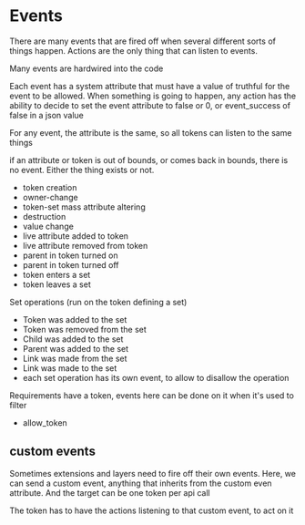 # Events

There are many events that are fired off when several different sorts of things happen.
Actions are the only thing that can listen to events.

Many events are hardwired into the code

Each event has a system attribute that must have a value of truthful for the event to be allowed.
When something is going to happen, any action has the ability to decide to set the event attribute to false or 0,
or event_success of false in a json value

For any event, the attribute is the same, so all tokens can listen to the same things

if an attribute or token is out of bounds, or comes back in bounds, there is no event. Either the thing exists or not.

* token creation
* owner-change
* token-set mass attribute altering
* destruction
* value change
* live attribute added to token
* live attribute removed from token
* parent in token turned on
* parent in token turned off
* token enters a set
* token leaves a set


Set operations (run on the token defining a set)

* Token was added to the set
* Token was removed from the set
* Child was added to the set
* Parent was added to the set
* Link was made from the set
* Link was made to the set
* each set operation has its own event, to allow to disallow the operation


Requirements have a token, events here can be done on it when it's used to filter
* allow_token


## custom events 

Sometimes extensions and layers need to fire off their own events.
Here, we can send a custom event, anything that inherits from the custom even attribute.
And the target can be one token per api call

The token has to have the actions listening to that custom event, to act on it



